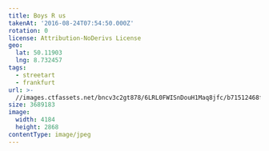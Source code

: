 ```yaml
---
title: Boys R us
takenAt: '2016-08-24T07:54:50.000Z'
rotation: 0
license: Attribution-NoDerivs License
geo:
  lat: 50.11903
  lng: 8.732457
tags:
  - streetart
  - frankfurt
url: >-
  //images.ctfassets.net/bncv3c2gt878/6LRL0FWISnDouH1Maq8jfc/b71512468f102adb3b9c99217e61501e/boys-r-us_29119176391_o
size: 3689183
image:
  width: 4184
  height: 2868
contentType: image/jpeg
---
```



